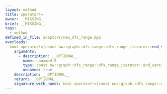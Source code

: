 ```yaml
---
layout: method
title: operator!=
owner: __MISSING__
brief: __MISSING__
tags:
  - method
defined_in_file: adaptors/new_dfs_range.hpp
overloads:
  bool operator!=(const nw::graph::dfs_range::dfs_range_iterator::end_sentinel_type &) const:
    arguments:
      - description: __OPTIONAL__
        name: unnamed-0
        type: const nw::graph::dfs_range::dfs_range_iterator::end_sentinel_type &
        unnamed: true
    description: __OPTIONAL__
    return: __OPTIONAL__
    signature_with_names: bool operator!=(const nw::graph::dfs_range::dfs_range_iterator::end_sentinel_type &) const
---
```

